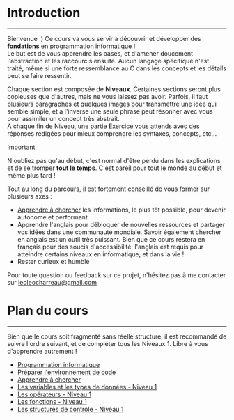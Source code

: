 # Introduction
---
Bienvenue :) Ce cours va vous servir à découvrir et développer des **fondations** en programmation informatique !\
Le but est de vous apprendre les bases, et d'amener doucement l'abstraction et les raccourcis ensuite. Aucun langage spécifique n'est traité, même si une forte ressemblance au C dans les concepts et les détails peut se faire ressentir.

Chaque section est composée de **Niveaux**. Certaines sections seront plus copieuses que d'autres, mais ne vous laissez pas avoir. Parfois, il faut plusieurs paragraphes et quelques images pour transmettre une idée qui semble simple, et à l'inverse une seule phrase peut résonner avec vous pour assimiler un concept très abstrait.\
A chaque fin de Niveau, une partie Exercice vous attends avec des réponses rédigées pour mieux comprendre les syntaxes, concepts, etc...

> [!IMPORTANT]
> N'oubliez pas qu'au début, c'est normal d'être perdu dans les explications et de se tromper **tout le temps**. C'est pareil pour tout le monde au début et même plus tard !

Tout au long du parcours, il est fortement conseillé de vous former sur plusieurs axes :
- [Apprendre à chercher](intro/GUIDE_apprendre_a_chercher.md) les informations, le plus tôt possible, pour devenir autonome et performant
- Apprendre l'anglais pour débloquer de nouvelles ressources et partager vos idées dans une communauté mondiale. Savoir également chercher en anglais est un outil très puissant. Bien que ce cours restera en français pour des soucis d'accessibilité, l'anglais est requis pour atteindre certains niveaux en informatique, et dans la vie !
- Rester curieux et humble

Pour toute question ou feedback sur ce projet, n'hésitez pas à me contacter sur leoleocharreau@gmail.com
# Plan du cours
---
 Bien que le cours soit fragmenté sans réelle structure, il est recommandé de suivre l'ordre suivant, et de compléter tous les Niveaux 1. Libre à vous d'apprendre autrement !
 - [Programmation informatique](COURS_programmation.md)
 - [Préparer l'environnement de code](GUIDE_setup.md)
 - [Apprendre à chercher](GUIDE_apprendre_a_chercher.md)
 - [Les variables et les types de données - Niveau 1](../datatypes/COURS_variables_lvl_1.md)
 - [Les opérateurs - Niveau 1](../operateurs/COURS_operateurs_lvl_1.md)
 - [Les fonctions - Niveau 1](../fonctions/COURS_fonctions_lvl_1.md)
 - [Les structures de contrôle - Niveau 1](../fonctions/COURS_structures_controle_lvl_1.md)